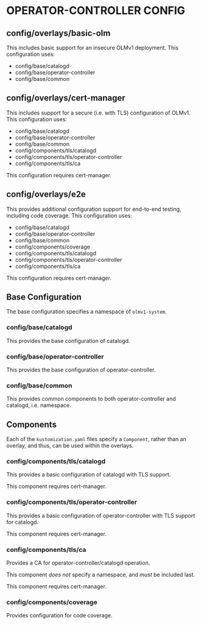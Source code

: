 # OPERATOR-CONTROLLER CONFIG

## config/overlays/basic-olm

This includes basic support for an insecure OLMv1 deployment. This configuration uses:
* config/base/catalogd
* config/base/operator-controller
* config/base/common

## config/overlays/cert-manager

This includes support for a secure (i.e. with TLS) configuration of OLMv1. This configuration uses:
* config/base/catalogd
* config/base/operator-controller
* config/base/common
* config/components/tls/catalogd
* config/components/tls/operator-controller
* config/components/tls/ca

This configuration requires cert-manager.

## config/overlays/e2e

This provides additional configuration support for end-to-end testing, including code coverage. This configuration uses:
* config/base/catalogd
* config/base/operator-controller
* config/base/common
* config/components/coverage
* config/components/tls/catalogd
* config/components/tls/operator-controller
* config/components/tls/ca

This configuration requires cert-manager.

## Base Configuration

The base configuration specifies a namespace of `olmv1-system`.

### config/base/catalogd

This provides the base configuration of catalogd.

### config/base/operator-controller

This provides the base configuration of operator-controller.

### config/base/common

This provides common components to both operator-controller and catalogd, i.e. namespace.

## Components

Each of the `kustomization.yaml` files specify a `Component`, rather than an overlay, and thus, can be used within the overlays.

### config/components/tls/catalogd

This provides a basic configuration of catalogd with TLS support.

This component requires cert-manager.

### config/components/tls/operator-controller

This provides a basic configuration of operator-controller with TLS support for catalogd.

This component requires cert-manager.

### config/components/tls/ca

Provides a CA for operator-controller/catalogd operation.

This component _does not_ specify a namespace, and _must_ be included last.

This component requires cert-manager.

### config/components/coverage

Provides configuration for code coverage.
